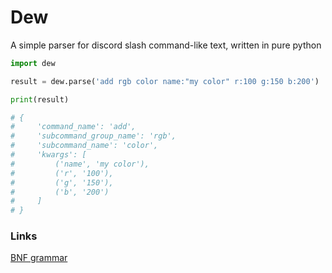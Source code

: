 # Dew

A simple parser for discord slash command-like text, written in pure python

```python
import dew

result = dew.parse('add rgb color name:"my color" r:100 g:150 b:200')

print(result)

# {
#     'command_name': 'add',
#     'subcommand_group_name': 'rgb',
#     'subcommand_name': 'color',
#     'kwargs': [
#         ('name', 'my color'),
#         ('r', '100'),
#         ('g', '150'),
#         ('b', '200')
#     ]
# }
```

### Links

[BNF grammar](grammar.bnf)
